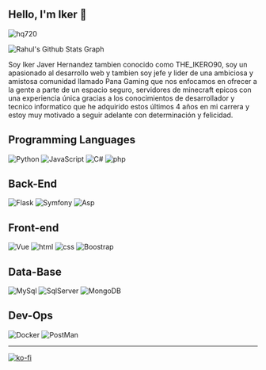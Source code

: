 ## Hello, I'm Iker 👋
![hq720](https://github.com/user-attachments/assets/176cf4c2-1142-4ac4-b5c6-24c2827b3507)


![Rahul's Github Stats Graph](https://github-profile-summary-cards.vercel.app/api/cards/profile-details?username=Xx-IKERO-90-xX&theme=radical&hide_border=true)

Soy Iker Javer Hernandez tambien conocido como THE_IKERO90, soy un apasionado al desarrollo web y tambien soy jefe y lider de una ambiciosa y amistosa comunidad llamado Pana Gaming que nos enfocamos en ofrecer a la gente a parte de un espacio seguro, servidores de minecraft epicos con una experiencia única gracias a los conocimientos de desarrollador y tecnico informatico que he adquirido estos últimos 4 años en mi carrera y estoy muy motivado a seguir adelante con determinación y felicidad.

## Programming Languages
  ![Python](https://img.icons8.com/?size=100&id=121464&format=png&color=000000) ![JavaScript](https://img.icons8.com/?size=100&id=108784&format=png&color=000000) ![C#](https://img.icons8.com/?size=100&id=m4XmoQpRVreA&format=png&color=000000) ![php](https://img.icons8.com/?size=100&id=fAMVO_fuoOuC&format=png&color=000000)


## Back-End
  ![Flask](https://img.icons8.com/?size=100&id=ewGOClUtmFX4&format=png&color=000000) ![Symfony](https://img.icons8.com/?size=100&id=jpa398oAm0WY&format=png&color=000000) ![Asp](https://github.com/user-attachments/assets/8098e846-5242-41bc-b777-9a256920cd02)


## Front-end
![Vue](https://img.icons8.com/?size=100&id=tbleCw0ch6QC&format=png&color=000000) ![html](https://img.icons8.com/?size=100&id=D2Hi2VkJSi33&format=png&color=000000) ![css](https://img.icons8.com/?size=100&id=YjeKwnSQIBUq&format=png&color=000000) ![Boostrap](https://img.icons8.com/?size=100&id=ZMc42tPbG32H&format=png&color=000000)


## Data-Base
![MySql](https://img.icons8.com/?size=100&id=UFXRpPFebwa2&format=png&color=000000) ![SqlServer](https://img.icons8.com/?size=100&id=laYYF3dV0Iew&format=png&color=000000) ![MongoDB](https://img.icons8.com/?size=100&id=74402&format=png&color=000000)

## Dev-Ops
![Docker](https://img.icons8.com/?size=100&id=LdUzF8b5sz2R&format=png&color=000000) ![PostMan](https://img.icons8.com/?size=100&id=QEQQKirln6Tf&format=png&color=000000)

<hr/>

[![ko-fi](https://ko-fi.com/img/githubbutton_sm.svg)](https://ko-fi.com/X8X617UI2O)
